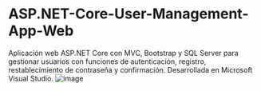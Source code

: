 # ASP.NET-Core-User-Management-App-Web
Aplicación web ASP.NET Core con MVC, Bootstrap y SQL Server para gestionar usuarios con funciones de autenticación, registro, restablecimiento de contraseña y confirmación. Desarrollada en Microsoft Visual Studio.
![image](https://github.com/rodmat95/ASP.NET-Core-User-Management-App-Web/assets/124494629/a8ce4714-5199-430d-b8de-74b41a423347)
